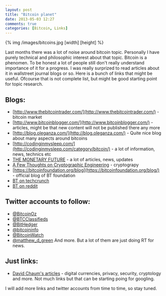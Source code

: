 ```yaml
---
layout: post
title: "Bitcoin planet"
date: 2013-05-03 12:27
comments: true
categories: [Bitcoin, Links]
---
```


{% img /images/bitcoins.jpg [width] [height] %}

Last months there was a lot of noise around bitcoin topic. Personally I have purely technical and philosophic interest about that topic. Bitcoin is a phenomen. To be honest a lot of people still don't really understand importance of it for a progress. I  was really surprized to read articles about it in wallstreet journal blogs or so. Here is a bunch of links that might be useful. Ofcourse that is not complete list, but might be good starting point for topic research.

Blogs:
------

  * [http://www.thebitcointrader.com/](http://www.thebitcointrader.com/) - bitcoin market
  * [http://www.bitcoinblogger.com/](http://www.bitcoinblogger.com/) - articles, might be that new content will not be published there any more
  * [http://blog.oleganza.com/](http://blog.oleganza.com/) - Quite nice blog about many aspects around bitcoins
  * [http://codinginmysleep.com/](http://codinginmysleep.com/category/bitcoin/) - a lot of information, news, technics etc 
  * [THE MONETARY FUTURE](http://themonetaryfuture.blogspot.nl/) - a lot of articles, news, updates
  * [A Few Thoughts on Cryptographic Engineering](http://blog.cryptographyengineering.com/) - cryptograpy
  * [https://bitcoinfoundation.org/blog](https://bitcoinfoundation.org/blog/) - official blog of BT foundation
  * [BT on techcrunch](http://techcrunch.com/tag/bitcoin/)
  * [BT on reddit](http://www.reddit.com/r/Bitcoin/)

Twitter accounts to follow:
---------------------------

  * [@BitcoinOz](https://twitter.com/BitcoinOz)
  * [@BTCClassifieds](https://twitter.com/BTCClassifieds)
  * [@BitHedger](https://twitter.com/BitHedger)
  * [@bitcoininfo](https://twitter.com/bitcoininfo)
  * [@BitcoinWatch](https://twitter.com/BitcoinWatch)
  * [@matthew_d_green](https://twitter.com/matthew_d_green)
And more. But a lot of them are just doing RT for news. 

Just links:
-----------

  * [David Chaum's articles](http://www.chaum.com/articles/list_of_articles.htm) - digital currencies, privacy, security, cryptology and more. Not much links but that can be starting poing for googling.


I will add more links and twitter accounts from time to time, so stay tuned.
